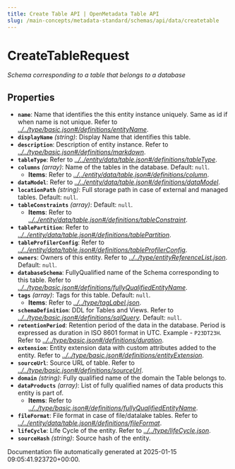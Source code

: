 ```yaml
---
title: Create Table API | OpenMetadata Table API
slug: /main-concepts/metadata-standard/schemas/api/data/createtable
---
```


# CreateTableRequest

*Schema corresponding to a table that belongs to a database*

## Properties

- **`name`**: Name that identifies the this entity instance uniquely. Same as id if when name is not unique. Refer to *[../../type/basic.json#/definitions/entityName](#/../type/basic.json#/definitions/entityName)*.
- **`displayName`** *(string)*: Display Name that identifies this table.
- **`description`**: Description of entity instance. Refer to *[../../type/basic.json#/definitions/markdown](#/../type/basic.json#/definitions/markdown)*.
- **`tableType`**: Refer to *[../../entity/data/table.json#/definitions/tableType](#/../entity/data/table.json#/definitions/tableType)*.
- **`columns`** *(array)*: Name of the tables in the database. Default: `null`.
  - **Items**: Refer to *[../../entity/data/table.json#/definitions/column](#/../entity/data/table.json#/definitions/column)*.
- **`dataModel`**: Refer to *[../../entity/data/table.json#/definitions/dataModel](#/../entity/data/table.json#/definitions/dataModel)*.
- **`locationPath`** *(string)*: Full storage path in case of external and managed tables. Default: `null`.
- **`tableConstraints`** *(array)*: Default: `null`.
  - **Items**: Refer to *[../../entity/data/table.json#/definitions/tableConstraint](#/../entity/data/table.json#/definitions/tableConstraint)*.
- **`tablePartition`**: Refer to *[../../entity/data/table.json#/definitions/tablePartition](#/../entity/data/table.json#/definitions/tablePartition)*.
- **`tableProfilerConfig`**: Refer to *[../../entity/data/table.json#/definitions/tableProfilerConfig](#/../entity/data/table.json#/definitions/tableProfilerConfig)*.
- **`owners`**: Owners of this entity. Refer to *[../../type/entityReferenceList.json](#/../type/entityReferenceList.json)*. Default: `null`.
- **`databaseSchema`**: FullyQualified name of the Schema corresponding to this table. Refer to *[../../type/basic.json#/definitions/fullyQualifiedEntityName](#/../type/basic.json#/definitions/fullyQualifiedEntityName)*.
- **`tags`** *(array)*: Tags for this table. Default: `null`.
  - **Items**: Refer to *[../../type/tagLabel.json](#/../type/tagLabel.json)*.
- **`schemaDefinition`**: DDL for Tables and Views. Refer to *[../../type/basic.json#/definitions/sqlQuery](#/../type/basic.json#/definitions/sqlQuery)*. Default: `null`.
- **`retentionPeriod`**: Retention period of the data in the database. Period is expressed as duration in ISO 8601 format in UTC. Example - `P23DT23H`. Refer to *[../../type/basic.json#/definitions/duration](#/../type/basic.json#/definitions/duration)*.
- **`extension`**: Entity extension data with custom attributes added to the entity. Refer to *[../../type/basic.json#/definitions/entityExtension](#/../type/basic.json#/definitions/entityExtension)*.
- **`sourceUrl`**: Source URL of table. Refer to *[../../type/basic.json#/definitions/sourceUrl](#/../type/basic.json#/definitions/sourceUrl)*.
- **`domain`** *(string)*: Fully qualified name of the domain the Table belongs to.
- **`dataProducts`** *(array)*: List of fully qualified names of data products this entity is part of.
  - **Items**: Refer to *[../../type/basic.json#/definitions/fullyQualifiedEntityName](#/../type/basic.json#/definitions/fullyQualifiedEntityName)*.
- **`fileFormat`**: File format in case of file/datalake tables. Refer to *[../../entity/data/table.json#/definitions/fileFormat](#/../entity/data/table.json#/definitions/fileFormat)*.
- **`lifeCycle`**: Life Cycle of the entity. Refer to *[../../type/lifeCycle.json](#/../type/lifeCycle.json)*.
- **`sourceHash`** *(string)*: Source hash of the entity.


Documentation file automatically generated at 2025-01-15 09:05:41.923720+00:00.
